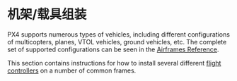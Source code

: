 # 机架/载具组装

PX4 supports numerous types of vehicles, including different configurations of multicopters, planes, VTOL vehicles, ground vehicles, etc. The complete set of supported configurations can be seen in the [Airframes Reference](../airframes/airframe_reference.md).

This section contains instructions for how to install several different [flight controllers](../flight_controller/README.md) on a number of common frames.